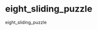 # eight_sliding_puzzle
eight_sliding_puzzle

<link rel="stylesheet" href="https://maxcdn.bootstrapcdn.com/bootstrap/3.4.0/css/bootstrap.min.css">
